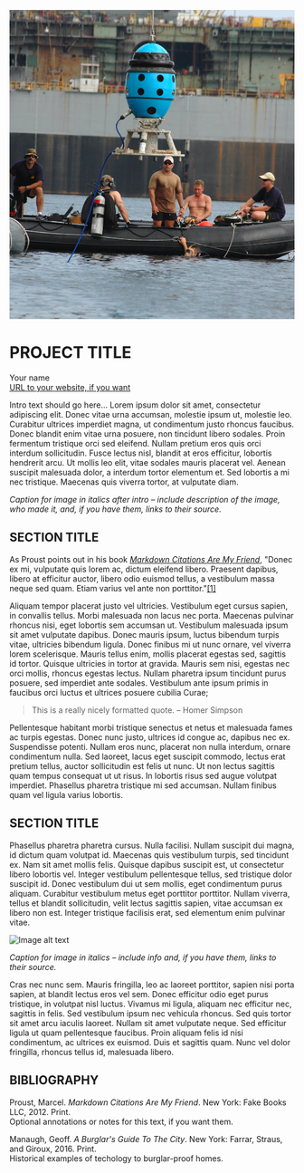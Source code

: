 ![Image alt text](https://raw.githubusercontent.com/jeffThompson/TechnologyAndTheLandscape/master/Images/Week02/CerberusSwimmerDetectionSonar.jpg)

# PROJECT TITLE

Your name  
[URL to your website, if you want](http://www.jeffreythompson.org)

Intro text should go here... Lorem ipsum dolor sit amet, consectetur adipiscing elit. Donec vitae urna accumsan, molestie ipsum ut, molestie leo. Curabitur ultrices imperdiet magna, ut condimentum justo rhoncus faucibus. Donec blandit enim vitae urna posuere, non tincidunt libero sodales. Proin fermentum tristique orci sed eleifend. Nullam pretium eros quis orci interdum sollicitudin. Fusce lectus nisl, blandit at eros efficitur, lobortis hendrerit arcu. Ut mollis leo elit, vitae sodales mauris placerat vel. Aenean suscipit malesuada dolor, a interdum tortor elementum et. Sed lobortis a mi nec tristique. Maecenas quis viverra tortor, at vulputate diam. 

*Caption for image in italics after intro – include description of the image, who made it, and, if you have them, links to their source.*

## SECTION TITLE  

As Proust points out in his book [*Markdown Citations Are My Friend*](#1), "Donec ex mi, vulputate quis lorem ac, dictum eleifend libero. Praesent dapibus, libero at efficitur auctor, libero odio euismod tellus, a vestibulum massa neque sed quam. Etiam varius vel ante non porttitor."[\[1\]](#1)

Aliquam tempor placerat justo vel ultricies. Vestibulum eget cursus sapien, in convallis tellus. Morbi malesuada non lacus nec porta. Maecenas pulvinar rhoncus nisi, eget lobortis sem accumsan ut. Vestibulum malesuada ipsum sit amet vulputate dapibus. Donec mauris ipsum, luctus bibendum turpis vitae, ultricies bibendum ligula. Donec finibus mi ut nunc ornare, vel viverra lorem scelerisque. Mauris tellus enim, mollis placerat egestas sed, sagittis id tortor. Quisque ultricies in tortor at gravida. Mauris sem nisi, egestas nec orci mollis, rhoncus egestas lectus. Nullam pharetra ipsum tincidunt purus posuere, sed imperdiet ante sodales. Vestibulum ante ipsum primis in faucibus orci luctus et ultrices posuere cubilia Curae;

> This is a really nicely formatted quote. – Homer Simpson

Pellentesque habitant morbi tristique senectus et netus et malesuada fames ac turpis egestas. Donec nunc justo, ultrices id congue ac, dapibus nec ex. Suspendisse potenti. Nullam eros nunc, placerat non nulla interdum, ornare condimentum nulla. Sed laoreet, lacus eget suscipit commodo, lectus erat pretium tellus, auctor sollicitudin est felis ut nunc. Ut non lectus sagittis quam tempus consequat ut ut risus. In lobortis risus sed augue volutpat imperdiet. Phasellus pharetra tristique mi sed accumsan. Nullam finibus quam vel ligula varius lobortis.

## SECTION TITLE

Phasellus pharetra pharetra cursus. Nulla facilisi. Nullam suscipit dui magna, id dictum quam volutpat id. Maecenas quis vestibulum turpis, sed tincidunt ex. Nam sit amet mollis felis. Quisque dapibus suscipit est, ut consectetur libero lobortis vel. Integer vestibulum pellentesque tellus, sed tristique dolor suscipit id. Donec vestibulum dui ut sem mollis, eget condimentum purus aliquam. Curabitur vestibulum metus eget porttitor porttitor. Nullam viverra, tellus et blandit sollicitudin, velit lectus sagittis sapien, vitae accumsan ex libero non est. Integer tristique facilisis erat, sed elementum enim pulvinar vitae.

![Image alt text](http://i.imgur.com/O3bMo6L.gifv)

*Caption for image in italics – include info and, if you have them, links to their source.*

Cras nec nunc sem. Mauris fringilla, leo ac laoreet porttitor, sapien nisi porta sapien, at blandit lectus eros vel sem. Donec efficitur odio eget purus tristique, in volutpat nisl luctus. Vivamus mi ligula, aliquam nec efficitur nec, sagittis in felis. Sed vestibulum ipsum nec vehicula rhoncus. Sed quis tortor sit amet arcu iaculis laoreet. Nullam sit amet vulputate neque. Sed efficitur ligula ut quam pellentesque faucibus. Proin aliquam felis id nisi condimentum, ac ultrices ex euismod. Duis et sagittis quam. Nunc vel dolor fringilla, rhoncus tellus id, malesuada libero.

## BIBLIOGRAPHY

<a name="1"></a>Proust, Marcel. *Markdown Citations Are My Friend*. New York: Fake Books LLC, 2012. Print.  
Optional annotations or notes for this text, if you want them.

<a name="2"></a>Manaugh, Geoff. *A Burglar's Guide To The City*. New York: Farrar, Straus, and Giroux, 2016. Print.    
Historical examples of techology to burglar-proof homes.

